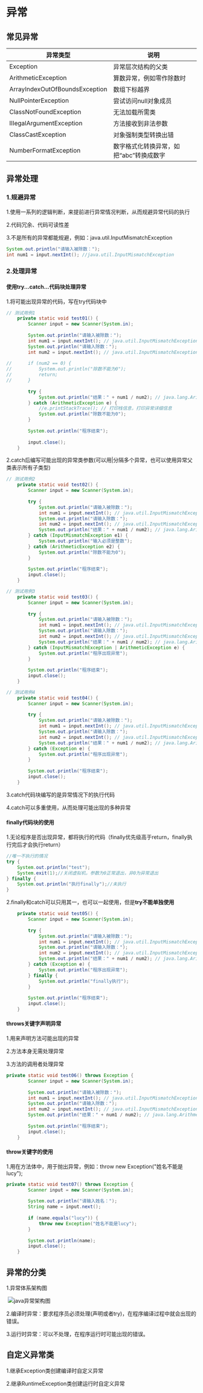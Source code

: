 # 异常





## 常见异常

| 异常类型                       | 说明                                    |
| ------------------------------ | --------------------------------------- |
| Exception                      | 异常层次结构的父类                      |
| ArithmeticException            | 算数异常，例如零作除数时                |
| ArrayIndexOutOfBoundsException | 数组下标越界                            |
| NullPointerException           | 尝试访问null对象成员                    |
| ClassNotFoundException         | 无法加载所需类                          |
| IIIegalArgumentException       | 方法接收到非法参数                      |
| ClassCastException             | 对象强制类型转换出错                    |
| NumberFormatException          | 数字格式化转换异常，如把“abc”转换成数字 |



## 异常处理

### 1.规避异常



1.使用一系列的逻辑判断，来提前进行异常情况判断，从而规避异常代码的执行

2.代码冗余、代码可读性差

3.不是所有的异常都能规避，例如：java.util.InputMismatchException

```JAVA
System.out.println("请输入被除数：");
int num1 = input.nextInt(); //java.util.InputMismatchException
```



### 2.处理异常



#### 使用try...catch...代码块处理异常



1.将可能出现异常的代码，写在try代码块中

```JAVA
// 测试用例1
	private static void test01() {
		Scanner input = new Scanner(System.in);
		
		System.out.println("请输入被除数：");
		int num1 = input.nextInt(); // java.util.InputMismatchException
		System.out.println("请输入除数：");
		int num2 = input.nextInt(); // java.util.InputMismatchException
		
//		if (num2 == 0) {
//			System.out.println("除数不能为0");
//			return;
//		}
		
		try {
			System.out.println("结果：" + num1 / num2); // java.lang.ArithmeticException
		} catch (ArithmeticException e) {
			//e.printStackTrace(); // 打印栈信息，打印异常详细信息
			System.out.println("除数不能为0");
		}
		
		System.out.println("程序结束");
		
		input.close();		
	}
```





2.catch后编写可能出现的异常类参数(可以用|分隔多个异常，也可以使用异常父类表示所有子类型)



```JAVA
// 测试用例2
	private static void test02() {
		Scanner input = new Scanner(System.in);
		
		try {
			System.out.println("请输入被除数：");
			int num1 = input.nextInt(); // java.util.InputMismatchException
			System.out.println("请输入除数：");
			int num2 = input.nextInt(); // java.util.InputMismatchException
			System.out.println("结果：" + num1 / num2); // java.lang.ArithmeticException
		} catch (InputMismatchException e1) {
			System.out.println("输入必须是整数");
		} catch (ArithmeticException e2) {
			System.out.println("除数不能为0");
		}
		
		System.out.println("程序结束");
		input.close();	
	}
```



```JAVA
// 测试用例3
	private static void test03() {
		Scanner input = new Scanner(System.in);
		
		try {
			System.out.println("请输入被除数：");
			int num1 = input.nextInt(); // java.util.InputMismatchException
			System.out.println("请输入除数：");
			int num2 = input.nextInt(); // java.util.InputMismatchException
			System.out.println("结果：" + num1 / num2); // java.lang.ArithmeticException
		} catch (InputMismatchException | ArithmeticException e) {
			System.out.println("程序出现异常");
		} 
		
		System.out.println("程序结束");
		input.close();	
	}
```

```JAVA
// 测试用例4
	private static void test04() {
		Scanner input = new Scanner(System.in);
		
		try {
			System.out.println("请输入被除数：");
			int num1 = input.nextInt(); // java.util.InputMismatchException
			System.out.println("请输入除数：");
			int num2 = input.nextInt(); // java.util.InputMismatchException
			System.out.println("结果：" + num1 / num2); // java.lang.ArithmeticException
		} catch (Exception e) {
			System.out.println("程序出现异常");
		} 
		
		System.out.println("程序结束");
		input.close();	
	}
```

3.catch代码块编写的是异常情况下的执行代码



4.catch可以多重使用，从而处理可能出现的多种异常



#### finally代码块的使用

1.无论程序是否出现异常，都将执行的代码（finally优先级高于return，finally执行完后才会执行return）			

```java
//唯一不执行的情况
try {
    System.out.println("test");
    System.exit(1);//关闭虚拟机，参数为0正常退出，非0为异常退出
} finally {
    System.out.println("执行finally");//未执行
}
```





2.finally和catch可以只用其一，也可以一起使用，但是**try不能单独使用**	

```java
	private static void test05() {
		Scanner input = new Scanner(System.in);
		
		try {
			System.out.println("请输入被除数：");
			int num1 = input.nextInt(); // java.util.InputMismatchException
			System.out.println("请输入除数：");
			int num2 = input.nextInt(); // java.util.InputMismatchException
			System.out.println("结果：" + num1 / num2); // java.lang.ArithmeticException
		} catch (Exception e) {
			System.out.println("程序出现异常");
		} finally {
			System.out.println("finally执行");
		}
		
		System.out.println("程序结束");
		input.close();	
	}
```



#### throws关键字声明异常



1.用来声明方法可能出现的异常	

2.方法本身无需处理异常

3.方法的调用者处理异常

```java
private static void test06() throws Exception {
		Scanner input = new Scanner(System.in);
		
		System.out.println("请输入被除数：");
		int num1 = input.nextInt(); // java.util.InputMismatchException
		System.out.println("请输入除数：");
		int num2 = input.nextInt(); // java.util.InputMismatchException
		System.out.println("结果：" + num1 / num2); // java.lang.ArithmeticException
		
		System.out.println("程序结束");
		input.close();	
	}
```



#### throw关键字的使用

1.用在方法体中，用于抛出异常，例如：throw new Exception("姓名不能是lucy");

```java
private static void test07() throws Exception {
		Scanner input = new Scanner(System.in);
		
		System.out.println("请输入姓名：");
		String name = input.next();
		
		if (name.equals("lucy")) {
			throw new Exception("姓名不能是lucy");
		}
		
		System.out.println(name);
		input.close();	
	}
```



## 异常的分类

1.异常体系架构图

​		![java异常架构图](E:\note\img\java异常架构图.png)

2.编译时异常：要求程序员必须处理(声明或者try)，在程序编译过程中就会出现的错误。

3.运行时异常：可以不处理，在程序运行时可能出现的错误。



## 自定义异常类

1.继承Exception类创建编译时自定义异常

2.继承RuntimeException类创建运行时自定义异常



